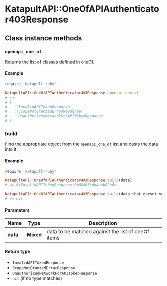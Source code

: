 # KatapultAPI::OneOfAPIAuthenticator403Response

## Class instance methods

### `openapi_one_of`

Returns the list of classes defined in oneOf.

#### Example

```ruby
require 'katapult-ruby'

KatapultAPI::OneOfAPIAuthenticator403Response.openapi_one_of
# =>
# [
#   :'InvalidAPITokenResponse',
#   :'ScopeNotGrantedErrorResponse',
#   :'UnauthorizedNetworkForAPITokenResponse'
# ]
```

### build

Find the appropriate object from the `openapi_one_of` list and casts the data into it.

#### Example

```ruby
require 'katapult-ruby'

KatapultAPI::OneOfAPIAuthenticator403Response.build(data)
# => #<InvalidAPITokenResponse:0x00007fdd4aab02a0>

KatapultAPI::OneOfAPIAuthenticator403Response.build(data_that_doesnt_match)
# => nil
```

#### Parameters

| Name | Type | Description |
| ---- | ---- | ----------- |
| **data** | **Mixed** | data to be matched against the list of oneOf items |

#### Return type

- `InvalidAPITokenResponse`
- `ScopeNotGrantedErrorResponse`
- `UnauthorizedNetworkForAPITokenResponse`
- `nil` (if no type matches)

